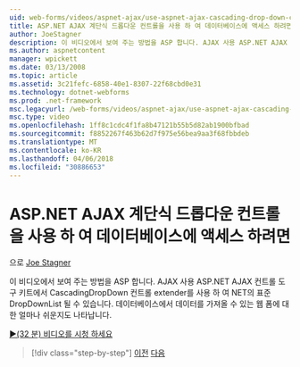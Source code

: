 ```yaml
---
uid: web-forms/videos/aspnet-ajax/use-aspnet-ajax-cascading-drop-down-control-to-access-a-database
title: ASP.NET AJAX 계단식 드롭다운 컨트롤을 사용 하 여 데이터베이스에 액세스 하려면 | Microsoft Docs
author: JoeStagner
description: 이 비디오에서 보여 주는 방법을 ASP 합니다. AJAX 사용 ASP.NET AJAX 제어에서 CascadingDropDown 컨트롤 extender를 사용 하 여 NET의 표준 DropDownList 될 수 있습니다...
ms.author: aspnetcontent
manager: wpickett
ms.date: 03/13/2008
ms.topic: article
ms.assetid: 3c21fefc-6858-40e1-8307-22f68cbd0e31
ms.technology: dotnet-webforms
ms.prod: .net-framework
msc.legacyurl: /web-forms/videos/aspnet-ajax/use-aspnet-ajax-cascading-drop-down-control-to-access-a-database
msc.type: video
ms.openlocfilehash: 1ff8c1cdc4f1fa8b47121b55b5d82ab1900bfbad
ms.sourcegitcommit: f8852267f463b62d7f975e56bea9aa3f68fbbdeb
ms.translationtype: MT
ms.contentlocale: ko-KR
ms.lasthandoff: 04/06/2018
ms.locfileid: "30886653"
---
```

<a name="use-aspnet-ajax-cascading-drop-down-control-to-access-a-database"></a>ASP.NET AJAX 계단식 드롭다운 컨트롤을 사용 하 여 데이터베이스에 액세스 하려면
====================
으로 [Joe Stagner](https://github.com/JoeStagner)

이 비디오에서 보여 주는 방법을 ASP 합니다. AJAX 사용 ASP.NET AJAX 컨트롤 도구 키트에서 CascadingDropDown 컨트롤 extender를 사용 하 여 NET의 표준 DropDownList 될 수 있습니다. 데이터베이스에서 데이터를 가져올 수 있는 웹 폼에 대 한 얼마나 쉬운지도 나타납니다.

[&#9654;(32 분) 비디오를 시청 하세요](https://channel9.msdn.com/Blogs/ASP-NET-Site-Videos/use-aspnet-ajax-cascading-drop-down-control-to-access-a-database)

> [!div class="step-by-step"]
> [이전](two-simple-techniques-for-triggering-updates-to-update-panels.md)
> [다음](implement-infinite-data-patterns-in-ajax.md)
